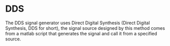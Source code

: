 # DDS
The DDS signal generator uses Direct Digital Synthesis (Direct Digital Synthesis, DDS for short), the signal source designed by this method comes from a matlab script that generates the signal and call it from a specified source.
